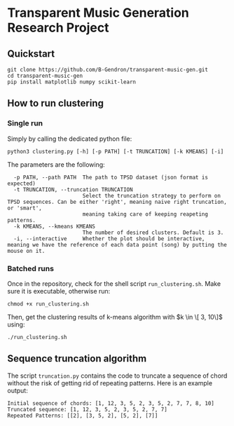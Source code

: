# Transparent Music Generation Research Project

## Quickstart
```
git clone https://github.com/B-Gendron/transparent-music-gen.git 
cd transparent-music-gen
pip install matplotlib numpy scikit-learn
```

## How to run clustering

### Single run

Simply by calling the dedicated python file:

```
python3 clustering.py [-h] [-p PATH] [-t TRUNCATION] [-k KMEANS] [-i]
```

The parameters are the following:
```
  -p PATH, --path PATH  The path to TPSD dataset (json format is expected)
  -t TRUNCATION, --truncation TRUNCATION
                        Select the truncation strategy to perform on TPSD sequences. Can be either 'right', meaning naive right truncation, or 'smart',
                        meaning taking care of keeping reapeting patterns.
  -k KMEANS, --kmeans KMEANS
                        The number of desired clusters. Default is 3.
  -i, --interactive     Whether the plot should be interactive, meaning we have the reference of each data point (song) by putting the mouse on it.
```

### Batched runs

Once in the repository, check for the shell script `run_clustering.sh`. Make sure it is executable, otherwise run:

```
chmod +x run_clustering.sh
```

Then, get the clustering results of k-means algorithm with $k \in \[ 3, 10\]$ using:

```
./run_clustering.sh
```

## Sequence truncation algorithm

The script `truncation.py` contains the code to truncate a sequence of chord without the risk of getting rid of repeating patterns. Here is an example output:

```
Initial sequence of chords: [1, 12, 3, 5, 2, 3, 5, 2, 7, 7, 8, 10]
Truncated sequence: [1, 12, 3, 5, 2, 3, 5, 2, 7, 7]
Repeated Patterns: [[2], [3, 5, 2], [5, 2], [7]]
```